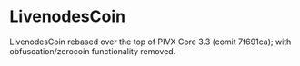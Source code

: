 LivenodesCoin
=============

LivenodesCoin rebased over the top of PIVX Core 3.3 (comit 7f691ca); with obfuscation/zerocoin functionality removed.
